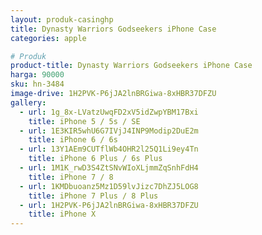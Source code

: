 ```yaml
---
layout: produk-casinghp
title: Dynasty Warriors Godseekers iPhone Case
categories: apple

# Produk
product-title: Dynasty Warriors Godseekers iPhone Case
harga: 90000
sku: hn-3484
image-drive: 1H2PVK-P6jJA2lnBRGiwa-8xHBR37DFZU
gallery:
  - url: 1g_8x-LVatzUwqFD2xV5idZwpYBM17Bxi
    title: iPhone 5 / 5s / SE
  - url: 1E3KIR5whU6G7IVjJ4INP9Modip2DuE2m
    title: iPhone 6 / 6s
  - url: 13Y1AEm9CUTflWb4OHR2l25Q1Li9ey4Tn
    title: iPhone 6 Plus / 6s Plus
  - url: 1M1K_rwD3S4ZtSNvWIoXLjmmZqSnhFdH4
    title: iPhone 7 / 8
  - url: 1KMDbuoanz5Mz1D59lvJizc7DhZJ5LOG8
    title: iPhone 7 Plus / 8 Plus
  - url: 1H2PVK-P6jJA2lnBRGiwa-8xHBR37DFZU
    title: iPhone X
---
```


